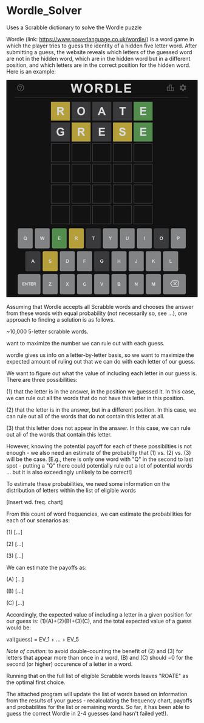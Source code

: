 # Wordle_Solver
Uses a Scrabble dictionary to solve the Wordle puzzle

Wordle (link: https://www.powerlanguage.co.uk/wordle/) is a word game in which the player tries to guess the identity of a hidden five letter word. After submitting a guess, the website reveals which letters of the guessed word are not in the hidden word, which are in the hidden word but in a different position, and which letters are in the correct position for the hidden word. Here is an example:

![alt text](https://github.com/pjconnell/Wordle_Solver/blob/main/Wordle_Pic.PNG)

Assuming that Wordle accepts all Scrabble words and chooses the answer from these words with equal probability (not necessarily so, see ...), one approach to finding a solution is as follows.

~10,000 5-letter scrabble words.

want to maximize the number we can rule out with each guess.

wordle gives us info on a letter-by-letter basis, so we want to maximize the expected amount of ruling out that we can do with each letter of our guess.

We want to figure out what the value of including each letter in our guess is. There are three possibilities: 

(1) that the letter is in the answer, in the position we guessed it. In this case, we can rule out all the words that do not have this letter in this position. 

(2) that the letter is in the answer, but in a different position. In this case, we can rule out all of the words that do not contain this letter at all.

(3) that this letter does not appear in the answer. In this case, we can rule out all of the words that contain this letter.


However, knowing the potential payoff for each of these possibilties is not enough - we also need an estimate of the probabilty that (1) vs. (2) vs. (3) will be the case. [E.g., there is only one word with "Q" in the second to last spot - putting a "Q" there could potentially rule out a lot of potential words ... but it is also exceedingly unlikely to be correct!]

To estimate these probabilities, we need some information on the distribution of letters within the list of eligible words

[Insert wd. freq. chart]

From this count of word frequencies, we can estimate the probabilities for each of our scenarios as:

(1) [...]

(2) [...]

(3) [...]

We can estimate the payoffs as:

(A) [...]

(B) [...]

(C) [...]

Accordingly, the expected value of including a letter in a given position for our guess is: (1)(A)+(2)(B)+(3)(C), and the total expected value of a guess would be:

val(guess) = EV_1 + ... + EV_5

*Note of caution*: to avoid double-counting the benefit of (2) and (3) for letters that appear more than once in a word, (B) and (C) should =0 for the second (or higher) occurence of a letter in a word.

Running that on the full list of eligible Scrabble words leaves "ROATE" as the optimal first choice.

The attached program will update the list of words based on information from the results of your guess - recalculating the frequency chart, payoffs and probabilites for the list or remaining words. So far, it has been able to guess the correct Wordle in 2-4 guesses (and hasn't failed yet!).
